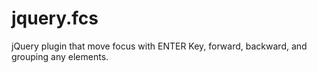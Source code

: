 # jquery.fcs
jQuery plugin that move focus with ENTER Key, forward, backward, and grouping any elements.
